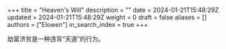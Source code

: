 +++
title = "Heaven's Will"
description = ""
date = 2024-01-21T15:48:29Z
updated = 2024-01-21T15:48:29Z
weight = 0
draft = false
aliases = []
authors = ["Elowen"]
in_search_index = true
+++

劫富济贫是一种违背“天道”的行为。
